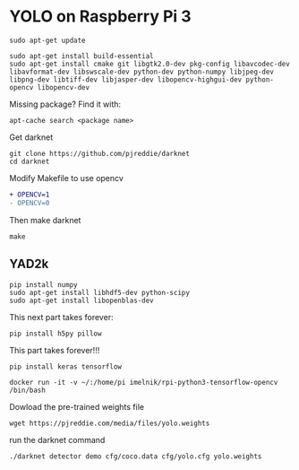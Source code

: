 # YOLO on Raspberry Pi 3

```
sudo apt-get update

sudo apt-get install build-essential
sudo apt-get install cmake git libgtk2.0-dev pkg-config libavcodec-dev libavformat-dev libswscale-dev python-dev python-numpy libjpeg-dev libpng-dev libtiff-dev libjasper-dev libopencv-highgui-dev python-opencv libopencv-dev
```

Missing package?  Find it with: 

```
apt-cache search <package name>
```

Get darknet

```
git clone https://github.com/pjreddie/darknet
cd darknet
```
Modify Makefile to use opencv

```diff
+ OPENCV=1
- OPENCV=0
```

Then make darknet

```
make
```

## YAD2k

```
pip install numpy
sudo apt-get install libhdf5-dev python-scipy
sudo apt-get install libopenblas-dev
```

This next part takes forever:
```
pip install h5py pillow
```
This part takes forever!!!

```
pip install keras tensorflow
```

```
docker run -it -v ~/:/home/pi imelnik/rpi-python3-tensorflow-opencv /bin/bash
```			

Dowload the pre-trained weights file
 
```
wget https://pjreddie.com/media/files/yolo.weights
```

run the darknet command

```
./darknet detector demo cfg/coco.data cfg/yolo.cfg yolo.weights
````


